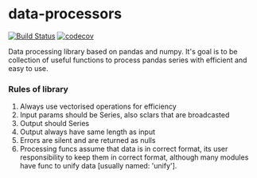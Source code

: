 # data-processors

[![Build Status](https://travis-ci.org/pkonarzewski/data-processors.svg?branch=master)](https://travis-ci.org/pkonarzewski/data-processors)
[![codecov](https://codecov.io/gh/pkonarzewski/data-processors/branch/master/graph/badge.svg)](https://codecov.io/gh/pkonarzewski/data-processors)

Data processing library based on pandas and numpy. It's goal is to be
collection of useful functions to process pandas series with efficient
and easy to use.

### Rules of library
1. Always use vectorised operations for efficiency
1. Input params should be Series, also sclars that are broadcasted
1. Output should Series
1. Output always have same length as input
1. Errors are silent and are returned as nulls
1. Processing funcs assume that data is in correct format, its user responsibility to keep them in correct format, although many modules have func to unify data [usually named: 'unify'].
